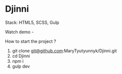 # Djinni
Stack: HTML5, SCSS, Gulp

Watch demo -

How to start the project ?

1) git clone git@github.com:MaryTyutyunnyk/Djinni.git
2) cd Djinni
3) npm i
4) gulp dev
